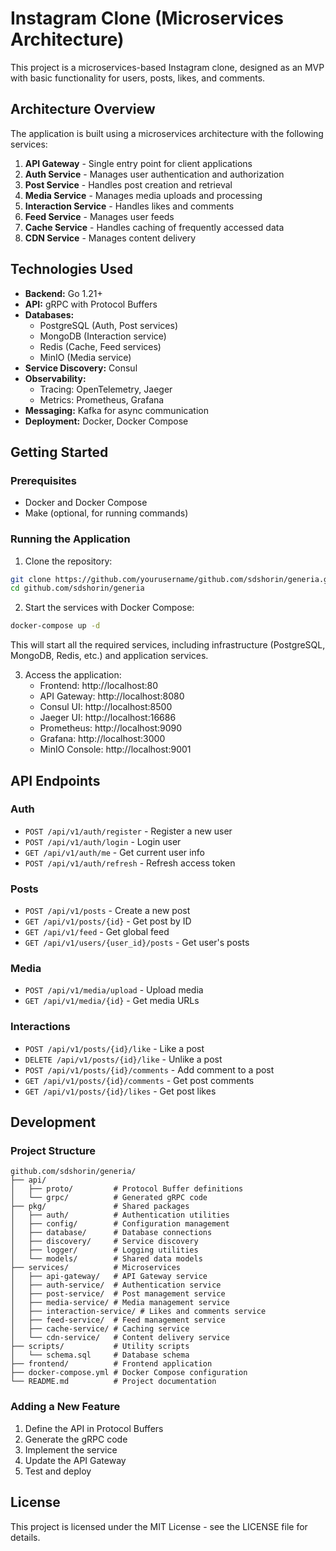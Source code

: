 # Instagram Clone (Microservices Architecture)

This project is a microservices-based Instagram clone, designed as an MVP with basic functionality for users, posts, likes, and comments.

## Architecture Overview

The application is built using a microservices architecture with the following services:

1. **API Gateway** - Single entry point for client applications
2. **Auth Service** - Manages user authentication and authorization
3. **Post Service** - Handles post creation and retrieval
4. **Media Service** - Manages media uploads and processing
5. **Interaction Service** - Handles likes and comments
6. **Feed Service** - Manages user feeds
7. **Cache Service** - Handles caching of frequently accessed data
8. **CDN Service** - Manages content delivery

## Technologies Used

- **Backend:** Go 1.21+
- **API:** gRPC with Protocol Buffers
- **Databases:** 
  - PostgreSQL (Auth, Post services)
  - MongoDB (Interaction service)
  - Redis (Cache, Feed services)
  - MinIO (Media service)
- **Service Discovery:** Consul
- **Observability:** 
  - Tracing: OpenTelemetry, Jaeger
  - Metrics: Prometheus, Grafana
- **Messaging:** Kafka for async communication
- **Deployment:** Docker, Docker Compose

## Getting Started

### Prerequisites

- Docker and Docker Compose
- Make (optional, for running commands)

### Running the Application

1. Clone the repository:
```bash
git clone https://github.com/yourusername/github.com/sdshorin/generia.git
cd github.com/sdshorin/generia
```

2. Start the services with Docker Compose:
```bash
docker-compose up -d
```

This will start all the required services, including infrastructure (PostgreSQL, MongoDB, Redis, etc.) and application services.

3. Access the application:
   - Frontend: http://localhost:80
   - API Gateway: http://localhost:8080
   - Consul UI: http://localhost:8500
   - Jaeger UI: http://localhost:16686
   - Prometheus: http://localhost:9090
   - Grafana: http://localhost:3000
   - MinIO Console: http://localhost:9001

## API Endpoints

### Auth
- `POST /api/v1/auth/register` - Register a new user
- `POST /api/v1/auth/login` - Login user
- `GET /api/v1/auth/me` - Get current user info
- `POST /api/v1/auth/refresh` - Refresh access token

### Posts
- `POST /api/v1/posts` - Create a new post
- `GET /api/v1/posts/{id}` - Get post by ID
- `GET /api/v1/feed` - Get global feed
- `GET /api/v1/users/{user_id}/posts` - Get user's posts

### Media
- `POST /api/v1/media/upload` - Upload media
- `GET /api/v1/media/{id}` - Get media URLs

### Interactions
- `POST /api/v1/posts/{id}/like` - Like a post
- `DELETE /api/v1/posts/{id}/like` - Unlike a post
- `POST /api/v1/posts/{id}/comments` - Add comment to a post
- `GET /api/v1/posts/{id}/comments` - Get post comments
- `GET /api/v1/posts/{id}/likes` - Get post likes

## Development

### Project Structure

```
github.com/sdshorin/generia/
├── api/
│   ├── proto/         # Protocol Buffer definitions
│   └── grpc/          # Generated gRPC code
├── pkg/               # Shared packages
│   ├── auth/          # Authentication utilities
│   ├── config/        # Configuration management
│   ├── database/      # Database connections
│   ├── discovery/     # Service discovery
│   ├── logger/        # Logging utilities
│   └── models/        # Shared data models
├── services/          # Microservices
│   ├── api-gateway/   # API Gateway service
│   ├── auth-service/  # Authentication service
│   ├── post-service/  # Post management service
│   ├── media-service/ # Media management service
│   ├── interaction-service/ # Likes and comments service
│   ├── feed-service/  # Feed management service
│   ├── cache-service/ # Caching service
│   └── cdn-service/   # Content delivery service
├── scripts/           # Utility scripts
│   └── schema.sql     # Database schema
├── frontend/          # Frontend application
├── docker-compose.yml # Docker Compose configuration
└── README.md          # Project documentation
```

### Adding a New Feature

1. Define the API in Protocol Buffers
2. Generate the gRPC code
3. Implement the service
4. Update the API Gateway
5. Test and deploy

## License

This project is licensed under the MIT License - see the LICENSE file for details.